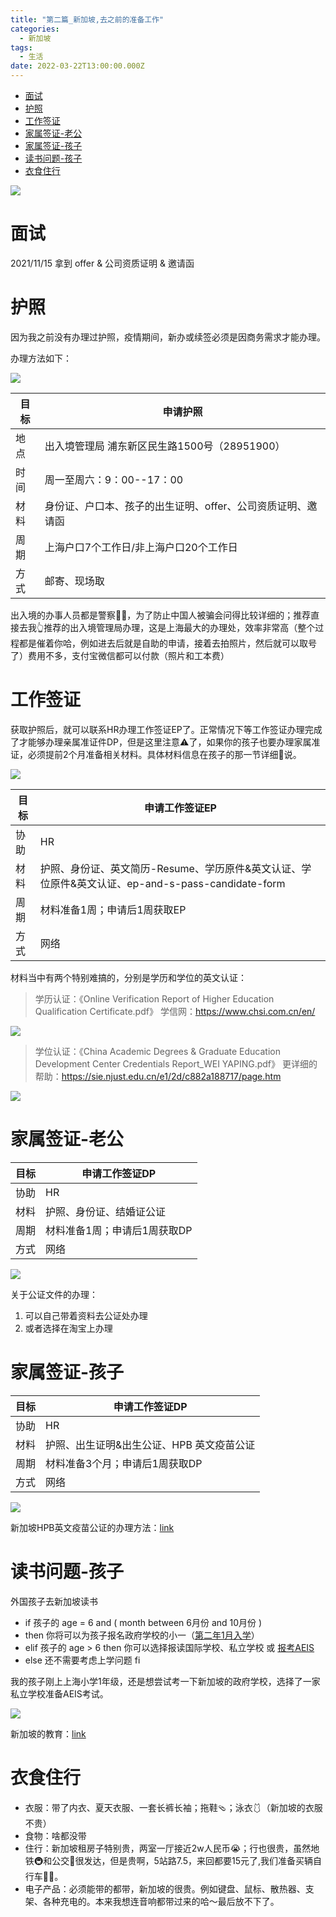```yaml
---
title: "第二篇_新加坡,去之前的准备工作"
categories:
  - 新加坡
tags:
  - 生活
date: 2022-03-22T13:00:00.000Z
---
```


<!-- MDTOC maxdepth:6 firsth1:1 numbering:0 flatten:0 bullets:1 updateOnSave:1 -->

- [面试](#面试)
- [护照](#护照)
- [工作签证](#工作签证)
- [家属签证-老公](#家属签证-老公)
- [家属签证-孩子](#家属签证-孩子)
- [读书问题-孩子](#读书问题-孩子)
- [衣食住行](#衣食住行)

<!-- /MDTOC -->

![](pic/01.jpg)

# 面试

2021/11/15 拿到 offer & 公司资质证明 & 邀请函

# 护照

因为我之前没有办理过护照，疫情期间，新办或续签必须是因商务需求才能办理。

办理方法如下：

![](pic/02.jpg)

| 目标 | 申请护照                                                    |
| ---- | ----------------------------------------------------------- |
| 地点 | 出入境管理局 浦东新区民生路1500号（28951900）               |
| 时间 | 周一至周六：9：00--17：00                                   |
| 材料 | 身份证、户口本、孩子的出生证明、offer、公司资质证明、邀请函 |
| 周期 | 上海户口7个工作日/非上海户口20个工作日                      |
| 方式 | 邮寄、现场取                                                |

出入境的办事人员都是警察👮‍♀️，为了防止中国人被骗会问得比较详细的；推荐直接去我👆推荐的出入境管理局办理，这是上海最大的办理处，效率非常高（整个过程都是催着你哈，例如进去后就是自助的申请，接着去拍照片，然后就可以取号了）费用不多，支付宝微信都可以付款（照片和工本费）

# 工作签证

获取护照后，就可以联系HR办理工作签证EP了。正常情况下等工作签证办理完成了才能够办理亲属准证件DP，但是这里注意⚠️了，如果你的孩子也要办理家属准证，必须提前2个月准备相关材料。具体材料信息在孩子的那一节详细🔎说。

![](pic/03.jpg)

| 目标 | 申请工作签证EP                                                                                    |
| ---- | ------------------------------------------------------------------------------------------------- |
| 协助 | HR                                                                                                |
| 材料 | 护照、身份证、英文简历-Resume、学历原件&英文认证、学位原件&英文认证、ep-and-s-pass-candidate-form |
| 周期 | 材料准备1周；申请后1周获取EP                                                                      |
| 方式 | 网络                                                                                              |

材料当中有两个特别难搞的，分别是学历和学位的英文认证：

> 学历认证：《Online Verification Report of Higher Education Qualification Certificate.pdf》 学信网：<https://www.chsi.com.cn/en/>

![](pic/05.jpg)

> 学位认证：《China Academic Degrees & Graduate Education Development Center Credentials Report_WEI YAPING.pdf》 更详细的帮助：<https://sie.njust.edu.cn/e1/2d/c882a188717/page.htm>

![](pic/04.jpg)

# 家属签证-老公

| 目标 | 申请工作签证DP               |
| ---- | ---------------------------- |
| 协助 | HR                           |
| 材料 | 护照、身份证、结婚证公证     |
| 周期 | 材料准备1周；申请后1周获取DP |
| 方式 | 网络                         |

![](pic/06.jpg)

关于公证文件的办理：

1. 可以自己带着资料去公证处办理
2. 或者选择在淘宝上办理

# 家属签证-孩子

| 目标 | 申请工作签证DP                            |
| ---- | ----------------------------------------- |
| 协助 | HR                                        |
| 材料 | 护照、出生证明&出生公证、HPB 英文疫苗公证 |
| 周期 | 材料准备3个月；申请后1周获取DP            |
| 方式 | 网络                                      |

![](pic/07.jpg)

新加坡HPB英文疫苗公证的办理方法：[link]()

# 读书问题-孩子

外国孩子去新加坡读书

- if 孩子的 age = 6 and ( month between 6月份 and 10月份 )
- then 你将可以为孩子报名政府学校的小一（[第二年1月入学](https://beta.moe.gov.sg/primary/p1-registration/)）
- elif 孩子的 age > 6 then 你可以选择报读国际学校、私立学校 或 [报考AEIS](https://www.moe.gov.sg/international-students/aeis)
- else 还不需要考虑上学问题 fi

我的孩子刚上上海小学1年级，还是想尝试考一下新加坡的政府学校，选择了一家私立学校准备AEIS考试。

![](pic/08.jpg)

新加坡的教育：[link]()

# 衣食住行

- 衣服：带了内衣、夏天衣服、一套长裤长袖；拖鞋🩴；泳衣🩱（新加坡的衣服不贵）
- 食物：啥都没带
- 住行：新加坡租房子特别贵，两室一厅接近2w人民币😭；行也很贵，虽然地铁🚇和公交🚌很发达，但是贵啊，5站路7.5，来回都要15元了,我们准备买辆自行车🚴‍♀️。
- 电子产品：必须能带的都带，新加坡的很贵。例如键盘、鼠标、散热器、支架、各种充电的。本来我想连音响都带过来的哈～最后放不下了。
